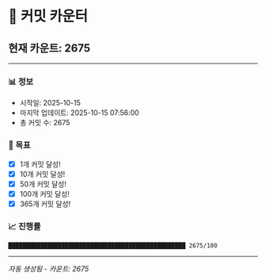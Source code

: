 # 🔢 커밋 카운터

## 현재 카운트: 2675

---

### 📊 정보
- 시작일: 2025-10-15
- 마지막 업데이트: 2025-10-15 07:56:00
- 총 커밋 수: 2675

### 🎯 목표
- [x] 1개 커밋 달성!
- [x] 10개 커밋 달성!
- [x] 50개 커밋 달성!
- [x] 100개 커밋 달성!
- [x] 365개 커밋 달성!

### 📈 진행률
```
██████████████████████████████████████████████████ 2675/100
```

---
*자동 생성됨 - 카운트: 2675*
